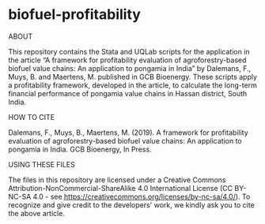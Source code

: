 # biofuel-profitability
ABOUT

This repository contains the Stata and UQLab scripts for the application in the article “A framework for profitability evaluation of agroforestry-based biofuel value chains: An application to pongamia in India” by Dalemans, F., Muys, B. and Maertens, M. published in GCB Bioenergy. These scripts apply a profitability framework, developed in the article, to calculate the long-term financial performance of pongamia value chains in Hassan district, South India.

HOW TO CITE

Dalemans, F., Muys, B., Maertens, M. (2019). A framework for profitability evaluation of agroforestry-based biofuel value chains: An application to pongamia in India. GCB Bioenergy, In Press.

USING THESE FILES

The files in this repository are licensed under a Creative Commons Attribution-NonCommercial-ShareAlike 4.0 International License (CC BY-NC-SA 4.0 - see https://creativecommons.org/licenses/by-nc-sa/4.0/). To recognize and give credit to the developers' work, we kindly ask you to cite the above article.
